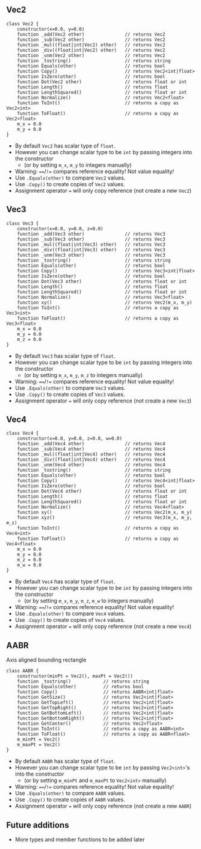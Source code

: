 ## Vec2
```
class Vec2 {
    constructor(x=0.0, y=0.0)
    function _add(Vec2 other)               // returns Vec2
    function _sub(Vec2 other)               // returns Vec2
    function _mul((float|int|Vec2) other)   // returns Vec2
    function _div((float|int|Vec2) other)   // returns Vec2
    function _unm(Vec2 other)               // returns Vec2
    function _tostring()                    // returns string
    function Equals(other)                  // returns bool
    function Copy()                         // returns Vec2<int|float>
    function IsZero(other)                  // returns bool
    function Dot(Vec2 other)                // returns float or int
    function Length()                       // returns float
    function LengthSquared()                // returns float or int
    function Normalize()                    // returns Vec2<float>
    function ToInt()                        // returns a copy as Vec2<int>
    function ToFloat()                      // returns a copy as Vec2<float>
    m_x = 0.0
    m_y = 0.0
}
```

- By default `Vec2` has scalar type of `float`.
- However you can change scalar type to be `int` by passing integers into the constructor
    - (or by setting `m_x`, `m_y` to integers manually)
- Warning: `==`/`!=` compares reference equality! Not value equality!
- Use `.Equals(other)` to compare `Vec2` values.
- Use `.Copy()` to create copies of `Vec2` values.
- Assignment operator `=` will only copy reference (not create a new `Vec2`)

## Vec3
```
class Vec3 {
    constructor(x=0.0, y=0.0, z=0.0)
    function _add(Vec3 other)               // returns Vec3
    function _sub(Vec3 other)               // returns Vec3
    function _mul((float|int|Vec3) other)   // returns Vec3
    function _div((float|int|Vec3) other)   // returns Vec3
    function _unm(Vec3 other)               // returns Vec3
    function _tostring()                    // returns string
    function Equals(other)                  // returns bool
    function Copy()                         // returns Vec3<int|float>
    function IsZero(other)                  // returns bool
    function Dot(Vec3 other)                // returns float or int
    function Length()                       // returns float
    function LengthSquared()                // returns float or int
    function Normalize()                    // returns Vec3<float>
    function xy()                           // returns Vec2(m_x, m_y)
    function ToInt()                        // returns a copy as Vec3<int>
    function ToFloat()                      // returns a copy as Vec3<float>
    m_x = 0.0
    m_y = 0.0
    m_z = 0.0
}
```

- By default `Vec3` has scalar type of `float`.
- However you can change scalar type to be `int` by passing integers into the constructor
    - (or by setting `m_x`, `m_y`, `m_z` to integers manually)
- Warning: `==`/`!=` compares reference equality! Not value equality!
- Use `.Equals(other)` to compare `Vec3` values.
- Use `.Copy()` to create copies of `Vec3` values.
- Assignment operator `=` will only copy reference (not create a new `Vec3`)

## Vec4
```
class Vec4 {
    constructor(x=0.0, y=0.0, z=0.0, w=0.0)
    function _add(Vec4 other)               // returns Vec4
    function _sub(Vec4 other)               // returns Vec4
    function _mul((float|int|Vec4) other)   // returns Vec4
    function _div((float|int|Vec4) other)   // returns Vec4
    function _unm(Vec4 other)               // returns Vec4
    function _tostring()                    // returns string
    function Equals(other)                  // returns bool
    function Copy()                         // returns Vec4<int|float>
    function IsZero(other)                  // returns bool
    function Dot(Vec4 other)                // returns float or int
    function Length()                       // returns float
    function LengthSquared()                // returns float or int
    function Normalize()                    // returns Vec4<float>
    function xy()                           // returns Vec2(m_x, m_y)
    function xyz()                          // returns Vec3(m_x, m_y, m_z)
    function ToInt()                        // returns a copy as Vec4<int>
    function ToFloat()                      // returns a copy as Vec4<float>
    m_x = 0.0
    m_y = 0.0
    m_z = 0.0
    m_w = 0.0
}
```

- By default `Vec4` has scalar type of `float`.
- However you can change scalar type to be `int` by passing integers into the constructor
    - (or by setting `m_x`, `m_y`, `m_z`, `m_w` to integers manually)
- Warning: `==`/`!=` compares reference equality! Not value equality!
- Use `.Equals(other)` to compare `Vec4` values.
- Use `.Copy()` to create copies of `Vec4` values.
- Assignment operator `=` will only copy reference (not create a new `Vec4`)

## AABR
Axis aligned bounding rectangle
```
class AABR {
    constructor(minPt = Vec2(), maxPt = Vec2())
    function _tostring()            // returns string
    function Equals(other)          // returns bool
    function Copy()                 // returns AABR<int|float>
    function GetSize()              // returns Vec2<int|float>
    function GetTopLeft()           // returns Vec2<int|float>
    function GetTopRight()          // returns Vec2<int|float>
    function GetBottomLeft()        // returns Vec2<int|float>
    function GetBottomRight()       // returns Vec2<int|float>
    function GetCenter()            // returns Vec2<float>
    function ToInt()                // returns a copy as AABR<int>
    function ToFloat()              // returns a copy as AABR<float>
    m_minPt = Vec2()
    m_maxPt = Vec2() 
}
```

- By default `AABR` has scalar type of `float`.
- However you can change scalar type to be `int` by passing `Vec2<int>`'s into the constructor
    - (or by setting `m_minPt` and `m_maxPt` to `Vec2<int>` manually)
- Warning: `==`/`!=` compares reference equality! Not value equality!
- Use `.Equals(other)` to compare `AABR` values.
- Use `.Copy()` to create copies of `AABR` values.
- Assignment operator `=` will only copy reference (not create a new `AABR`)

## Future additions
- More types and member functions to be added later
